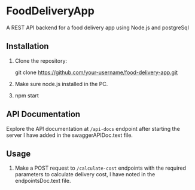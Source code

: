 # FoodDeliveryApp
A REST API backend for a food delivery app using Node.js and postgreSql

## Installation

1. Clone the repository:

   git clone https://github.com/your-username/food-delivery-app.git

2. Make sure node.js installed in the PC.

3.  npm start

## API Documentation

Explore the API documentation at `/api-docs` endpoint after starting the server I have added in the swaggerAPIDoc.text file.

## Usage

1. Make a POST request to `/calculate-cost` endpoints with the required parameters to calculate delivery cost, I have noted in the endpointsDoc.text file.

